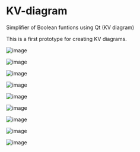 # KV-diagram
Simplifier of Boolean funtions using Qt (KV diagram)

This is a first prototype for creating KV diagrams.

![image](https://user-images.githubusercontent.com/77236323/176273051-2fa4c54a-da97-4cbb-9680-af1926abacf5.png)

![image](https://user-images.githubusercontent.com/77236323/176273542-27819d39-61ef-4ad7-a1f9-0c897fb1b405.png)

![image](https://user-images.githubusercontent.com/77236323/176273144-712f4cd4-c594-4d0d-9ea2-22f3ec930597.png)

![image](https://user-images.githubusercontent.com/77236323/176273722-664fe648-e1a3-4778-8464-d45a04abacd5.png)

![image](https://user-images.githubusercontent.com/77236323/176273203-fc6ca2ac-f73c-4c35-9a94-9cf2c2118bff.png)

![image](https://user-images.githubusercontent.com/77236323/176273255-0bfa1829-4f8d-4d52-82e2-52efcb2f6ea1.png)

![image](https://user-images.githubusercontent.com/77236323/176273301-60963eb0-c156-4d57-ad52-0e930813ed55.png)

![image](https://user-images.githubusercontent.com/77236323/176273353-d319fa54-8e8e-45f8-a28f-a1f9053512a8.png)

![image](https://user-images.githubusercontent.com/77236323/176273408-f431d7f5-6a10-4bc5-986d-771e158450e9.png)

